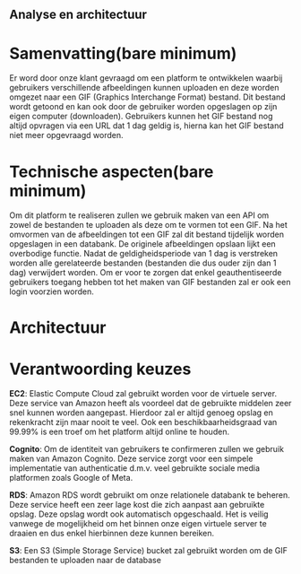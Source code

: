 ## Analyse en architectuur
# Samenvatting(bare minimum)

Er word door onze klant gevraagd om een platform te ontwikkelen waarbij gebruikers verschillende afbeeldingen kunnen uploaden en deze worden omgezet naar een GIF (Graphics Interchange Format) bestand. Dit bestand wordt getoond en kan ook door de gebruiker worden opgeslagen op zijn eigen computer (downloaden).  Gebruikers kunnen het GIF bestand nog altijd opvragen via een URL dat 1 dag geldig is, hierna kan het GIF bestand niet meer opgevraagd worden.

# Technische aspecten(bare minimum)

Om dit platform te realiseren zullen we gebruik maken van een API om zowel de bestanden te uploaden als deze om te vormen tot een GIF. Na het omvormen van de afbeeldingen tot een GIF zal dit bestand tijdelijk worden opgeslagen in een databank. De originele afbeeldingen opslaan lijkt een overbodige functie.
Nadat de geldigheidsperiode van 1 dag is verstreken worden alle gerelateerde bestanden (bestanden die dus ouder zijn dan 1 dag) verwijdert worden.
Om er voor te zorgen dat enkel geauthentiseerde gebruikers toegang hebben tot het maken van GIF bestanden zal er ook een login voorzien worden.



# Architectuur











# Verantwoording keuzes
**EC2**: Elastic Compute Cloud zal gebruikt worden voor de virtuele server. Deze service van Amazon heeft als voordeel dat de gebruikte middelen zeer snel kunnen worden aangepast. Hierdoor zal er altijd genoeg opslag en rekenkracht zijn maar nooit te veel. Ook een beschikbaarheidsgraad van 99.99% is een troef om het platform altijd online te houden.

**Cognito**: Om de identiteit van gebruikers te confirmeren zullen we gebruik maken van Amazon Cognito. Deze service zorgt voor een simpele implementatie van authenticatie d.m.v. veel gebruikte sociale media platformen zoals Google of Meta.  

**RDS**: Amazon RDS wordt gebruikt om onze relationele databank te beheren. Deze service heeft een zeer lage kost die zich aanpast aan gebruikte opslag. Deze opslag wordt ook automatisch opgeschaald. Het is veilig vanwege de mogelijkheid om het binnen onze eigen virtuele server te draaien en dus enkel hierbinnen deze kunnen bereiken.

**S3**: Een S3 (Simple Storage Service) bucket zal gebruikt worden om de GIF bestanden te uploaden naar de database
